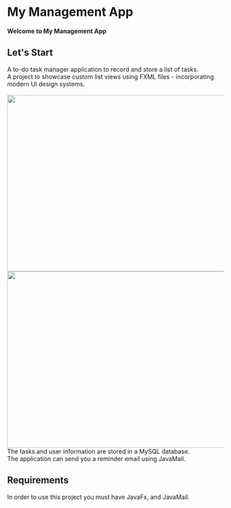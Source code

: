 # My Management App
<b> Welcome to My Management App </b><br>
</p>
<h2>Let's Start</h2>
A to-do task manager application to record and store a list of tasks.<br>
A project to showcase custom list views using FXML files - incorporating modern UI design systems.<br><br>
<img src="https://user-images.githubusercontent.com/118209251/255683139-26c4b898-5921-4308-a4d0-47361dd35c9a.png" height="410" width="600" ><br>
<img src="https://user-images.githubusercontent.com/118209251/255683165-b7c7b6b8-7fe5-4edf-a313-da2d663b49f7.png" height="410" width="600" ><br>
The tasks and user information are stored in a MySQL database.<br>
The application can send you a reminder email using JavaMail.<br>

<h2>Requirements</h2>
In order to use this project you must have JavaFx, and JavaMail.

